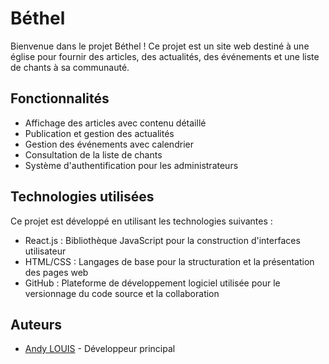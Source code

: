 # Béthel

Bienvenue dans le projet Béthel ! Ce projet est un site web destiné à une église pour fournir des articles, des actualités, des événements et une liste de chants à sa communauté.

## Fonctionnalités

- Affichage des articles avec contenu détaillé
- Publication et gestion des actualités
- Gestion des événements avec calendrier
- Consultation de la liste de chants
- Système d'authentification pour les administrateurs

## Technologies utilisées

Ce projet est développé en utilisant les technologies suivantes :

- React.js : Bibliothèque JavaScript pour la construction d'interfaces utilisateur
- HTML/CSS : Langages de base pour la structuration et la présentation des pages web
- GitHub : Plateforme de développement logiciel utilisée pour le versionnage du code source et la collaboration

## Auteurs

- [Andy LOUIS](https://github.com/LowkeyAlways) - Développeur principal

